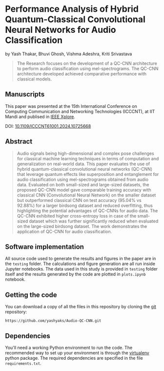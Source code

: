 # Performance Analysis of Hybrid Quantum-Classical Convolutional Neural Networks for Audio Classification

by
Yash Thakar, Bhuvi Ghosh, Vishma Adeshra, Kriti Srivastava
> The Research focuses on the development of a QC-CNN architecture to perform audio classification using mel-spectrograms. The QC-CNN architecture developed achieved comparative performance with classical models.


## Manuscripts
This paper was presented at the 15th International Conference on Computing Communication and Networking Technologies (ICCCNT), at IIT Mandi and publised in [IEEE Xplore](https://ieeexplore.ieee.org/document/10725668).

DOI: [10.1109/ICCCNT61001.2024.10725668](https://doi.org/10.1109/ICCCNT61001.2024.10725668)

## Abstract

> Audio signals being high-dimensional and complex pose challenges for classical machine learning techniques in terms of computation and generalization on real-world data. This paper evaluates the use of hybrid quantum-classical convolutional neural networks (QC-CNN) that leverage quantum effects like superposition and entanglement for audio classification using mel-spectrograms obtained from audio data. Evaluated on both small-sized and large-sized datasets, the proposed QC-CNN model gave comparable training accuracy with classical CNN (Convolutional Neural Network) on the smaller dataset but outperformed classical CNN on test accuracy (95.04% vs 92.88%) for a larger birdsong dataset and reduced overfitting, thus highlighting the potential advantages of QC-CNNs for audio data. The QC-CNN exhibited higher cross-entropy loss in case of the small-sized dataset which was further significantly reduced when evaluated on the large-sized birdsong dataset. The work demonstrates the application of QC-CNN for audio classification.

## Software implementation

All source code used to generate the results and figures in the paper are in
the `testing` folder.
The calculations and figure generation are all run inside
Jupyter notebooks.
The data used in this study is provided in `testing` folder itself
and the results generated by the code are plotted in `plots.ipynb` notebook.

## Getting the code

You can download a copy of all the files in this repository by cloning the
[git](https://git-scm.com/) repository:

    https://github.com/yashyaks/Audio-QC-CNN.git

## Dependencies

You'll need a working Python environment to run the code.
The recommended way to set up your environment is through the
[virtualenv](https://virtualenv.pypa.io/en/latest/) python package.
The required dependencies are specified in the file `requirements.txt`.
